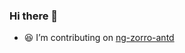 ### Hi there 👋
<!-- <a href="mailto:wenqi71765@gmail.com"><img src="https://img.shields.io/badge/Gmail-wenqi71765-d93025?style=flat-square&amp;logo=gmail&amp;logoColor=white"></a>
-->

- 😆 I’m contributing on [ng-zorro-antd](https://github.com/NG-ZORRO/ng-zorro-antd)

<!--
[![Anurag's github stats](https://github-readme-stats.vercel.app/api?username=wenqi73&show_icons=true&hide=stars)](https://github-readme-stats.vercel.app/api?username=wenqi73&show_icons=true&hide=stars)
-->

<!--
**wenqi73/wenqi73** is a ✨ _special_ ✨ repository because its `README.md` (this file) appears on your GitHub profile.

Here are some ideas to get you started:

- 🔭 I’m currently working on ...
- 🌱 I’m currently learning ...
- 👯 I’m looking to collaborate on ...
- 🤔 I’m looking for help with ...
- 💬 Ask me about ...
- 📫 How to reach me: ...
- 😄 Pronouns: ...
- ⚡ Fun fact: ...
-->
